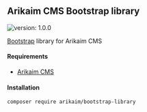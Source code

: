 ## Arikaim CMS Bootstrap library
![version: 1.0.0](https://img.shields.io/github/release/arikaim/bootstrap-library.svg)


[Bootstrap](https://getbootstrap.com/) library for Arikaim CMS 


#### Requirements 
  * [Arikaim CMS](https://github.com/arikaim/arikaim)
  

#### Installation

```sh
composer require arikaim/bootstrap-library
```

